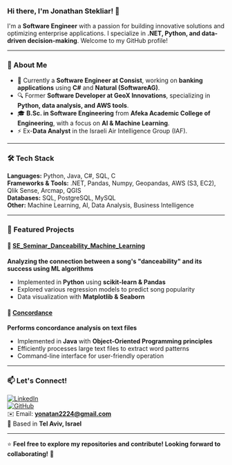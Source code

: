 ### Hi there, I'm Jonathan Stekliar! 👋

I'm a **Software Engineer** with a passion for building innovative solutions and optimizing enterprise applications. I specialize in **.NET, Python, and data-driven decision-making**. Welcome to my GitHub profile!

---

### 📌 About Me
- 💼 Currently a **Software Engineer at Consist**, working on **banking applications** using **C#** and **Natural (SoftwareAG)**.
- 🔍 Former **Software Developer at GeoX Innovations**, specializing in **Python, data analysis, and AWS tools**.
- 🎓 **B.Sc. in Software Engineering** from **Afeka Academic College of Engineering**, with a focus on **AI & Machine Learning**.
- ⚡ Ex-**Data Analyst** in the Israeli Air Intelligence Group (IAF).

---

### 🛠️ Tech Stack

**Languages:** Python, Java, C#, SQL, C  
**Frameworks & Tools:** .NET, Pandas, Numpy, Geopandas, AWS (S3, EC2), Qlik Sense, Arcmap, QGIS  
**Databases:** SQL, PostgreSQL, MySQL  
**Other:** Machine Learning, AI, Data Analysis, Business Intelligence

---

### 🚀 Featured Projects
#### 🔹 [SE_Seminar_Danceability_Machine_Learning](https://github.com/yourusername/SE_Seminar_Danceability_Machine_Learning)
**Analyzing the connection between a song's "danceability" and its success using ML algorithms**
- Implemented in **Python** using **scikit-learn & Pandas**
- Explored various regression models to predict song popularity
- Data visualization with **Matplotlib & Seaborn**

#### 🔹 [Concordance](https://github.com/yourusername/Concordance)
**Performs concordance analysis on text files**
- Implemented in **Java** with **Object-Oriented Programming principles**
- Efficiently processes large text files to extract word patterns
- Command-line interface for user-friendly operation

---

### 📫 Let's Connect!
[![LinkedIn](https://img.shields.io/badge/LinkedIn-Profile-blue?style=flat&logo=linkedin)](https://linkedin.com/in/yourprofile)  
[![GitHub](https://img.shields.io/badge/GitHub-Profile-black?style=flat&logo=github)](https://github.com/yourusername)  
✉️ Email: **yonatan2224@gmail.com**  
📍 Based in **Tel Aviv, Israel**

---

⭐ **Feel free to explore my repositories and contribute! Looking forward to collaborating!** 🚀
